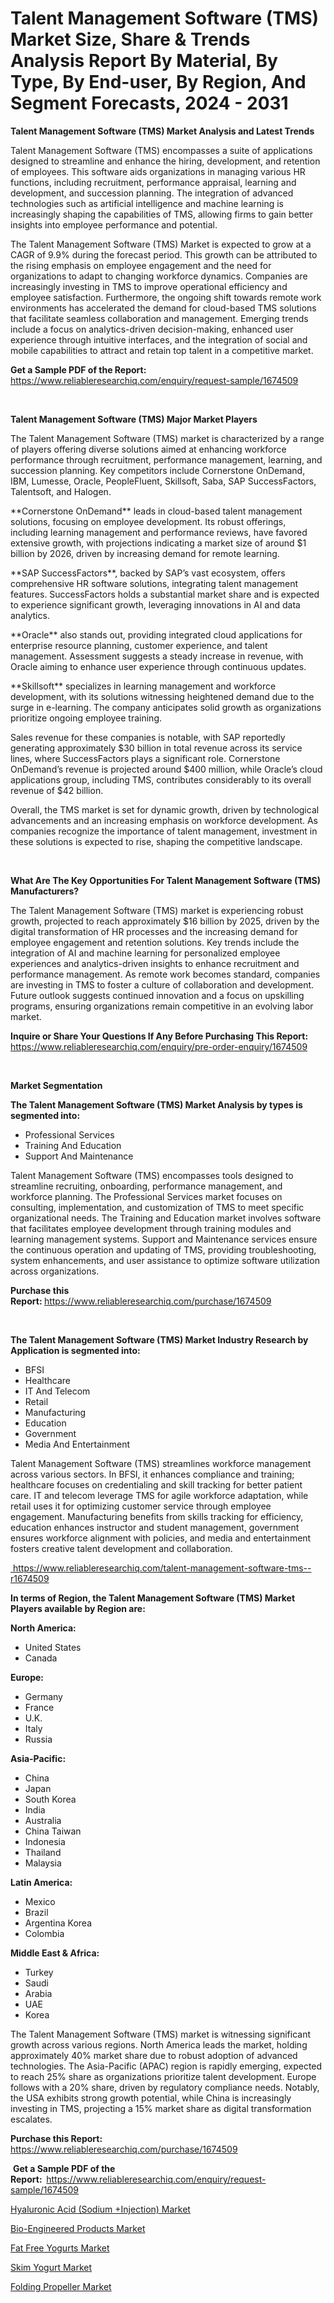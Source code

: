 <p><h1>Talent Management Software (TMS) Market Size, Share & Trends Analysis Report By Material, By Type, By End-user, By Region, And Segment Forecasts, 2024 - 2031</h1></p><p><strong>Talent Management Software (TMS) Market Analysis and Latest Trends</strong></p>
<p><p>Talent Management Software (TMS) encompasses a suite of applications designed to streamline and enhance the hiring, development, and retention of employees. This software aids organizations in managing various HR functions, including recruitment, performance appraisal, learning and development, and succession planning. The integration of advanced technologies such as artificial intelligence and machine learning is increasingly shaping the capabilities of TMS, allowing firms to gain better insights into employee performance and potential.</p><p>The Talent Management Software (TMS) Market is expected to grow at a CAGR of 9.9% during the forecast period. This growth can be attributed to the rising emphasis on employee engagement and the need for organizations to adapt to changing workforce dynamics. Companies are increasingly investing in TMS to improve operational efficiency and employee satisfaction. Furthermore, the ongoing shift towards remote work environments has accelerated the demand for cloud-based TMS solutions that facilitate seamless collaboration and management. Emerging trends include a focus on analytics-driven decision-making, enhanced user experience through intuitive interfaces, and the integration of social and mobile capabilities to attract and retain top talent in a competitive market.</p></p>
<p><strong>Get a Sample PDF of the Report:&nbsp;</strong> <a href="https://www.reliableresearchiq.com/enquiry/request-sample/1674509?utm_campaign=100&utm_medium=2&utm_source=Github&utm_content=ia&utm_term=10102024&utm_id=talent-management-software-tms">https://www.reliableresearchiq.com/enquiry/request-sample/1674509</a></p>
<p>&nbsp;</p>
<p><strong>Talent Management Software (TMS) Major Market Players</strong></p>
<p><p>The Talent Management Software (TMS) market is characterized by a range of players offering diverse solutions aimed at enhancing workforce performance through recruitment, performance management, learning, and succession planning. Key competitors include Cornerstone OnDemand, IBM, Lumesse, Oracle, PeopleFluent, Skillsoft, Saba, SAP SuccessFactors, Talentsoft, and Halogen.</p><p>**Cornerstone OnDemand** leads in cloud-based talent management solutions, focusing on employee development. Its robust offerings, including learning management and performance reviews, have favored extensive growth, with projections indicating a market size of around $1 billion by 2026, driven by increasing demand for remote learning.</p><p>**SAP SuccessFactors**, backed by SAP’s vast ecosystem, offers comprehensive HR software solutions, integrating talent management features. SuccessFactors holds a substantial market share and is expected to experience significant growth, leveraging innovations in AI and data analytics.</p><p>**Oracle** also stands out, providing integrated cloud applications for enterprise resource planning, customer experience, and talent management. Assessment suggests a steady increase in revenue, with Oracle aiming to enhance user experience through continuous updates.</p><p>**Skillsoft** specializes in learning management and workforce development, with its solutions witnessing heightened demand due to the surge in e-learning. The company anticipates solid growth as organizations prioritize ongoing employee training.</p><p>Sales revenue for these companies is notable, with SAP reportedly generating approximately $30 billion in total revenue across its service lines, where SuccessFactors plays a significant role. Cornerstone OnDemand’s revenue is projected around $400 million, while Oracle’s cloud applications group, including TMS, contributes considerably to its overall revenue of $42 billion.</p><p>Overall, the TMS market is set for dynamic growth, driven by technological advancements and an increasing emphasis on workforce development. As companies recognize the importance of talent management, investment in these solutions is expected to rise, shaping the competitive landscape.</p></p>
<p>&nbsp;</p>
<p><strong>What Are The Key Opportunities For Talent Management Software (TMS) Manufacturers?</strong></p>
<p><p>The Talent Management Software (TMS) market is experiencing robust growth, projected to reach approximately $16 billion by 2025, driven by the digital transformation of HR processes and the increasing demand for employee engagement and retention solutions. Key trends include the integration of AI and machine learning for personalized employee experiences and analytics-driven insights to enhance recruitment and performance management. As remote work becomes standard, companies are investing in TMS to foster a culture of collaboration and development. Future outlook suggests continued innovation and a focus on upskilling programs, ensuring organizations remain competitive in an evolving labor market.</p></p>
<p><strong>Inquire or Share Your Questions If Any Before Purchasing This Report:</strong> <a href="https://www.reliableresearchiq.com/enquiry/pre-order-enquiry/1674509?utm_campaign=100&utm_medium=2&utm_source=Github&utm_content=ia&utm_term=10102024&utm_id=talent-management-software-tms">https://www.reliableresearchiq.com/enquiry/pre-order-enquiry/1674509</a></p>
<p>&nbsp;</p>
<p><strong>Market Segmentation</strong></p>
<p><strong>The Talent Management Software (TMS) Market Analysis by types is segmented into:</strong></p>
<p><ul><li>Professional Services</li><li>Training And Education</li><li>Support And Maintenance</li></ul></p>
<p><p>Talent Management Software (TMS) encompasses tools designed to streamline recruiting, onboarding, performance management, and workforce planning. The Professional Services market focuses on consulting, implementation, and customization of TMS to meet specific organizational needs. The Training and Education market involves software that facilitates employee development through training modules and learning management systems. Support and Maintenance services ensure the continuous operation and updating of TMS, providing troubleshooting, system enhancements, and user assistance to optimize software utilization across organizations.</p></p>
<p><strong>Purchase this Report:&nbsp;</strong><a href="https://www.reliableresearchiq.com/purchase/1674509?utm_campaign=100&utm_medium=2&utm_source=Github&utm_content=ia&utm_term=10102024&utm_id=talent-management-software-tms">https://www.reliableresearchiq.com/purchase/1674509</a></p>
<p>&nbsp;</p>
<p><strong>The Talent Management Software (TMS) Market Industry Research by Application is segmented into:</strong></p>
<p><ul><li>BFSI</li><li>Healthcare</li><li>IT And Telecom</li><li>Retail</li><li>Manufacturing</li><li>Education</li><li>Government</li><li>Media And Entertainment</li></ul></p>
<p><p>Talent Management Software (TMS) streamlines workforce management across various sectors. In BFSI, it enhances compliance and training; healthcare focuses on credentialing and skill tracking for better patient care. IT and telecom leverage TMS for agile workforce adaptation, while retail uses it for optimizing customer service through employee engagement. Manufacturing benefits from skills tracking for efficiency, education enhances instructor and student management, government ensures workforce alignment with policies, and media and entertainment fosters creative talent development and collaboration.</p></p>
<p><a href="https://www.reliableresearchiq.com/talent-management-software-tms--r1674509?utm_campaign=100&utm_medium=2&utm_source=Github&utm_content=ia&utm_term=10102024&utm_id=talent-management-software-tms">&nbsp;https://www.reliableresearchiq.com/talent-management-software-tms--r1674509</a></p>
<p><strong>In terms of Region, the Talent Management Software (TMS) Market Players available by Region are:</strong></p>
<p>
    <p> <strong> North America: </strong>
        <ul>
            <li>United States</li>
            <li>Canada</li>
        </ul>
        </p> 
    <p> <strong> Europe: </strong>
        <ul>
            <li>Germany</li>
            <li>France</li>
            <li>U.K.</li>
            <li>Italy</li>
            <li>Russia</li>
        </ul>
        </p> 
    <p> <strong> Asia-Pacific: </strong>
        <ul>
            <li>China</li>
            <li>Japan</li>
            <li>South Korea</li>
            <li>India</li>
            <li>Australia</li>
            <li>China Taiwan</li>
            <li>Indonesia</li>
            <li>Thailand</li>
            <li>Malaysia</li>
        </ul>
        </p> 
    <p> <strong> Latin America: </strong>
        <ul>
            <li>Mexico</li>
            <li>Brazil</li>
            <li>Argentina Korea</li>
            <li>Colombia</li>
        </ul>
        </p> 
    <p> <strong> Middle East & Africa: </strong>
        <ul>
            <li>Turkey</li>
            <li>Saudi</li>
            <li>Arabia</li>
            <li>UAE</li>
            <li>Korea</li>
        </ul>
    </p>
    </p>
<p><p>The Talent Management Software (TMS) market is witnessing significant growth across various regions. North America leads the market, holding approximately 40% market share due to robust adoption of advanced technologies. The Asia-Pacific (APAC) region is rapidly emerging, expected to reach 25% share as organizations prioritize talent development. Europe follows with a 20% share, driven by regulatory compliance needs. Notably, the USA exhibits strong growth potential, while China is increasingly investing in TMS, projecting a 15% market share as digital transformation escalates.</p></p>
<p><strong>Purchase this Report: </strong><a href="https://www.reliableresearchiq.com/purchase/1674509?utm_campaign=100&utm_medium=2&utm_source=Github&utm_content=ia&utm_term=10102024&utm_id=talent-management-software-tms">https://www.reliableresearchiq.com/purchase/1674509</a></p>
<p>&nbsp;<strong>Get a Sample PDF of the Report:&nbsp;&nbsp;</strong><a href="https://www.reliableresearchiq.com/enquiry/request-sample/1674509?utm_campaign=100&utm_medium=2&utm_source=Github&utm_content=ia&utm_term=10102024&utm_id=talent-management-software-tms">https://www.reliableresearchiq.com/enquiry/request-sample/1674509</a></p>
<p><strong></strong></p>
<p><p><a href="https://github.com/sowdenhslioui4/Market-Research-Report-List-1/blob/main/hyaluronic-acid-sodium-injection-market.md?utm_campaign=100&utm_medium=2&utm_source=Github&utm_content=ia&utm_term=10102024&utm_id=talent-management-software-tms">Hyaluronic Acid (Sodium +Injection) Market</a></p><p><a href="https://github.com/EntelaShyti28/Market-Research-Report-List-1/blob/main/bio-engineered-products-market.md?utm_campaign=100&utm_medium=2&utm_source=Github&utm_content=ia&utm_term=10102024&utm_id=talent-management-software-tms">Bio-Engineered Products Market</a></p><p><a href="https://issuu.com/reportprime-2/docs/fat-free-yogurts-market-size-2030.p_2e5d3e43414ecf?utm_campaign=100&utm_medium=2&utm_source=Github&utm_content=ia&utm_term=10102024&utm_id=talent-management-software-tms">Fat Free Yogurts Market</a></p><p><a href="https://issuu.com/reportprime-2/docs/skim-yogurt-market-size-2030.pptx_8fdff26b4564c6?utm_campaign=100&utm_medium=2&utm_source=Github&utm_content=ia&utm_term=10102024&utm_id=talent-management-software-tms">Skim Yogurt Market</a></p><p><a href="https://www.linkedin.com/pulse/folding-propeller-market-trends-focusing-insight-forecast-analysis-ancwc?utm_campaign=100&utm_medium=2&utm_source=Github&utm_content=ia&utm_term=10102024&utm_id=talent-management-software-tms">Folding Propeller Market</a></p></p>